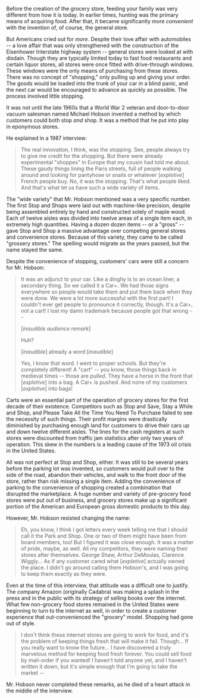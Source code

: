 Before the creation of the grocery store,
feeding your family was very different
from how it is today.
In earlier times,
hunting was the primary means
of acquiring food.
After that,
it became significantly more *convenient*
with the invention of,
of course,
the general store.

But Americans cried out for *more*.
Despite their love affair with automobiles --
a love affair that was only strengthened
with the construction
of the Eisenhower Interstate highway system --
general stores were looked at with disdain.
Though they are typically limited today
to fast food restaurants
and certain liquor stores,
all stores were once fitted
with drive-through windows.
These windows were the only means of
purchasing from these stores.
There was no concept of "shopping,"
only pulling up and giving your order.
The goods would be loaded
into the trunk of your car in a blind panic,
and the next car would be encouraged to advance
as quickly as possible.
The process involved little stopping.

It was not until the late 1960s
that a World War 2 veteran
and door-to-door vacuum salesman
named Michael Hobson
invented a method by which
customers could both stop *and* shop.
It was a method that he put into play
in eponymous stores.

He explained in a 1987 interview:

> The real innovation,
> I think,
> was the stopping.
> See,
> people always try to give me credit
> for the shopping.
> But there were already experimental "shoppes"
> in Europe
> that my cousin had told me about.
> These gaudy things lining the Paris streets,
> full of people walking around
> and looking for pantyhose or snails
> or whatever [<i class="note">expletive</i>] French people buy.
> No,
> it was the stopping.
> That's what people liked.
> And that's what let us have
> such a wide variety of items.

The "wide variety" that Mr. Hobson mentioned
was a very specific number.
The first Stop and Shops
were laid out with machine-like precision,
despite being assembled entirely by hand
and constructed solely of maple wood.
Each of twelve aisles
was divided into twelve areas
of a single item each,
in extremely high quantities.
Having a dozen dozen items --
or a "gross" --
gave Stop and Shop a massive advantage
over competing general stores and convenience stores.
Because of this variety,
they came to be called "grossery stores."
The spelling would migrate
as the years passed,
but the name stayed the same.

Despite the convenience of stopping,
customers' cars were still a concern
for Mr. Hobson:

> It was
> an adjunct to your car.
> Like a dinghy is
> to an ocean liner,
> a secondary thing.
> So we called it a Car+.
> We had those signs everywhere
> so people would take them
> and put them back when they were done.
> We were a lot more successful
> with the first part!
> I couldn't ever get people
> to pronounce it correctly,
> though.
> It's a Car+,
> not a cart!
> I lost my damn trademark
> because people got that wrong --
> 
> [<i class="note">inaudible audience remark</i>]
> 
> Huh?
> 
> [<i class="note">inaudible</i>] already a word [<i class="note">inaudible</i>]
> 
> Yes,
> I know that word.
> I went to proper schools.
> But they're completely different!
> A "cart" --
> you know,
> those things back in medieval times --
> those are *pulled*.
> They have a horse in the front
> that [<i class="note">expletive</i>] into a bag.
> A Car+ is pushed.
> And none of my customers [<i class="note">expletive</i>] into bags!

Carts were an essential part
of the operation of grocery stores
for the first decade of their existence.
Competitors such as
Stop and Save,
Stay a While and Shop,
and Please Take All the Time You Need To Purchase
failed to see the necessity
of such things.
Their profit margins were drastically diminished
by purchasing enough land for
customers to drive their cars
up and down twelve different aisles.
The lines for the cash registers
at such stores
were discounted from traffic jam
statistics after only two years
of operation.
This skew in the numbers is a leading cause
of the 1973 oil crisis
in the United States.

All was not perfect
at Stop and Shop,
either.
It was still to be several years
before the parking lot was invented,
so customers would pull over
to the side of the road,
abandon their vehicles,
and walk to the front door
of the store,
rather than risk missing a single item.
Adding the convenience of parking
to the convenience of shopping
created a combination
that disrupted the marketplace.
A huge number and variety
of pre-grocery food stores
were put out of business,
and grocery stores
make up a significant portion
of the American and European
gross domestic products
to this day.

However, Mr. Hobson resisted
changing the name:

> Eh,
> you know,
> I think I got letters every week
> telling me that I should call it
> the Park and Shop.
> One or two of them
> might have been from board members,
> too!
> But I figured it was close enough.
> It was a matter of pride,
> maybe,
> as well.
> All my competitors,
> they were naming their stores
> after themselves.
> George Shaw,
> Arthur DeMoulas,
> Clarence Wiggly...
> As if any customer cared
> what [<i class="note">expletive</i>] actually owned the place.
> I didn't go around calling them Hobson's,
> and I was going to keep them
> exactly as they were.

Even at the time of this interview,
that attitude was a difficult one
to justify.
The company Amazon
(originally Cadabra)
was making a splash in the press
and in the public
with its strategy of selling books
over the internet.
What few non-grocery food stores
remained in the United States
were beginning to turn
to the internet as well,
in order to create a customer experience
that out-convenienced the "grocery" model.
Shopping had gone out of style.

> I don't think these internet stores
> are going to work for food,
> and it's the problem of keeping
> things fresh
> that will make it fail.
> Though...
> If you really want to know the future...
> I have discovered a truly marvelous
> method for keeping food fresh forever.
> You could sell food by mail-order if you wanted!
> I haven't told anyone yet,
> and I haven't written it down,
> but it's simple enough that I'm going to take
> the market --

Mr. Hobson never completed these remarks,
as he died of a heart attack
in the middle of the interview.
